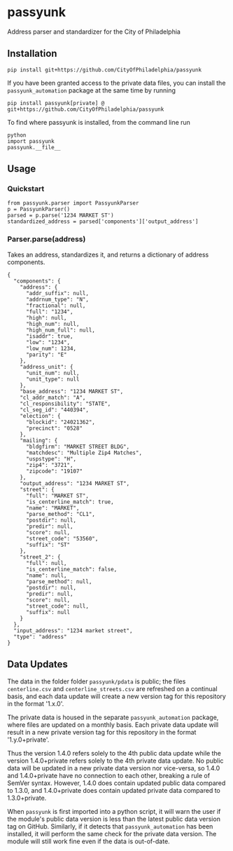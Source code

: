 # passyunk

Address parser and standardizer for the City of Philadelphia

## Installation
```
pip install git+https://github.com/CityOfPhiladelphia/passyunk
```
If you have been granted access to the private data files, you can install the `passyunk_automation` package at the same time by running 
```
pip install passyunk[private] @ git+https://github.com/CityOfPhiladelphia/passyunk
```

To find where passyunk is installed, from the command line run
```
python
import passyunk
passyunk.__file__
```
## Usage

### Quickstart

    from passyunk.parser import PassyunkParser
    p = PassyunkParser()
    parsed = p.parse('1234 MARKET ST')
    standardized_address = parsed['components']['output_address']

### Parser.parse(address)

Takes an address, standardizes it, and returns a dictionary of address components.

    {
      "components": {
        "address": {
          "addr_suffix": null,
          "addrnum_type": "N",
          "fractional": null,
          "full": "1234",
          "high": null,
          "high_num": null,
          "high_num_full": null,
          "isaddr": true,
          "low": "1234",
          "low_num": 1234,
          "parity": "E"
        },
        "address_unit": {
          "unit_num": null,
          "unit_type": null
        },
        "base_address": "1234 MARKET ST",
        "cl_addr_match": "A",
        "cl_responsibility": "STATE",
        "cl_seg_id": "440394",
        "election": {
          "blockid": "24021362",
          "precinct": "0528"
        },
        "mailing": {
          "bldgfirm": "MARKET STREET BLDG",
          "matchdesc": "Multiple Zip4 Matches",
          "uspstype": "H",
          "zip4": "3721",
          "zipcode": "19107"
        },
        "output_address": "1234 MARKET ST",
        "street": {
          "full": "MARKET ST",
          "is_centerline_match": true,
          "name": "MARKET",
          "parse_method": "CL1",
          "postdir": null,
          "predir": null,
          "score": null,
          "street_code": "53560",
          "suffix": "ST"
        },
        "street_2": {
          "full": null,
          "is_centerline_match": false,
          "name": null,
          "parse_method": null,
          "postdir": null,
          "predir": null,
          "score": null,
          "street_code": null,
          "suffix": null
        }
      },
      "input_address": "1234 market street",
      "type": "address"
    }

## Data Updates
The data in the folder folder `passyunk/pdata` is public; the files `centerline.csv` and `centerline_streets.csv` are refreshed on a continual basis, and each data update will create a new version tag for this repository in the format '1.x.0'. 

The private data is housed in the separate `passyunk_automation` package, where files are updated on a monthly basis. Each private data update will result in a new private version tag for this repository in the format '1.y.0+private'. 

Thus the version 1.4.0 refers solely to the 4th public data update while the version 1.4.0+private refers solely to the 4th private data update. No public data will be updated in a new private data version nor vice-versa, so 1.4.0 and 1.4.0+private have no connection to each other, breaking a rule of SemVer syntax. However, 1.4.0 does contain updated public data compared to 1.3.0, and 1.4.0+private does contain updated private data compared to 1.3.0+private.

When `passyunk` is first imported into a python script, it will warn the user if the module's public data version is less than the latest public data version tag on GitHub. Similarly, if it detects that `passyunk_automation` has been installed, it will perform the same check for the private data version. The module will still work fine even if the data is out-of-date.

